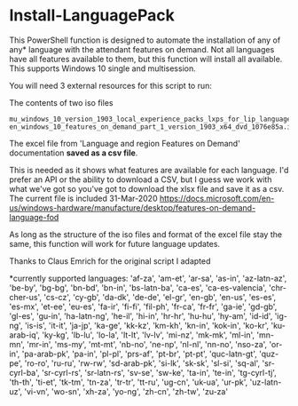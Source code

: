 # Install-LanguagePack

This PowerShell function is designed to automate the installation of any of any* language with the attendant features on demand.  Not all languages have all features available to them, but this function will install all available.  This supports Windows 10 single and multisession.

You will need 3 external resources for this script to run:

The contents of two iso files

    mu_windows_10_version_1903_local_experience_packs_lxps_for_lip_languages_released_oct_2019_x86_arm64_x64_dvd_2f05e51a.iso
    en_windows_10_features_on_demand_part_1_version_1903_x64_dvd_1076e85a.iso

The excel file from 'Language and region Features on Demand' documentation **saved as a csv file**.

This is needed as it shows what features are available for each language.  I'd prefer an API or the ability to download a CSV, but I guess we work with what we've got so you've got to download the xlsx file and save it as a csv.  The current file is included 31-Mar-2020
https://docs.microsoft.com/en-us/windows-hardware/manufacture/desktop/features-on-demand-language-fod

As long as the structure of the iso files and format of the excel file stay the same, this function will work for future language updates.

Thanks to Claus Emrich for the original script I adapted



*currently supported languages: 'af-za', 'am-et', 'ar-sa', 'as-in', 'az-latn-az', 'be-by', 'bg-bg', 'bn-bd', 'bn-in', 'bs-latn-ba', 'ca-es', 'ca-es-valencia', 'chr-cher-us', 'cs-cz', 'cy-gb', 'da-dk', 'de-de', 'el-gr', 'en-gb', 'en-us', 'es-es', 'es-mx', 'et-ee', 'eu-es', 'fa-ir', 'fi-fi', 'fil-ph', 'fr-ca', 'fr-fr', 'ga-ie', 'gd-gb', 'gl-es', 'gu-in', 'ha-latn-ng', 'he-il', 'hi-in', 'hr-hr', 'hu-hu', 'hy-am', 'id-id', 'ig-ng', 'is-is', 'it-it', 'ja-jp', 'ka-ge', 'kk-kz', 'km-kh', 'kn-in', 'kok-in', 'ko-kr', 'ku-arab-iq', 'ky-kg', 'lb-lu', 'lo-la', 'lt-lt', 'lv-lv', 'mi-nz', 'mk-mk', 'ml-in', 'mn-mn', 'mr-in', 'ms-my', 'mt-mt', 'nb-no', 'ne-np', 'nl-nl', 'nn-no', 'nso-za', 'or-in', 'pa-arab-pk', 'pa-in', 'pl-pl', 'prs-af', 'pt-br', 'pt-pt', 'quc-latn-gt', 'quz-pe', 'ro-ro', 'ru-ru', 'rw-rw', 'sd-arab-pk', 'si-lk', 'sk-sk', 'sl-si', 'sq-al', 'sr-cyrl-ba', 'sr-cyrl-rs', 'sr-latn-rs', 'sv-se', 'sw-ke', 'ta-in', 'te-in', 'tg-cyrl-tj', 'th-th', 'ti-et', 'tk-tm', 'tn-za', 'tr-tr', 'tt-ru', 'ug-cn', 'uk-ua', 'ur-pk', 'uz-latn-uz', 'vi-vn', 'wo-sn', 'xh-za', 'yo-ng', 'zh-cn', 'zh-tw', 'zu-za'
